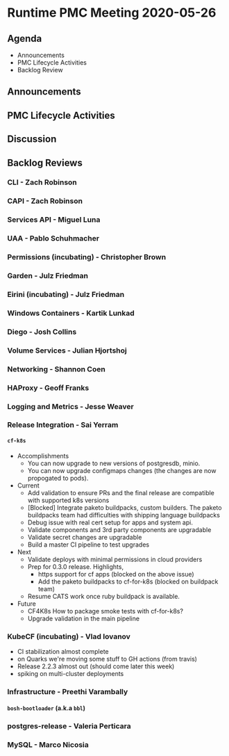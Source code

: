 # Runtime PMC Meeting 2020-05-26

## Agenda

* Announcements
* PMC Lifecycle Activities
* Backlog Review


## Announcements


## PMC Lifecycle Activities


## Discussion


## Backlog Reviews

### CLI - Zach Robinson


### CAPI - Zach Robinson


### Services API - Miguel Luna


### UAA - Pablo Schuhmacher


### Permissions (incubating) - Christopher Brown


### Garden - Julz Friedman


### Eirini (incubating) - Julz Friedman


### Windows Containers - Kartik Lunkad


### Diego - Josh Collins


### Volume Services - Julian Hjortshoj


### Networking - Shannon Coen


### HAProxy - Geoff Franks


### Logging and Metrics - Jesse Weaver


### Release Integration - Sai Yerram

#### `cf-k8s`
- Accomplishments
  - You can now upgrade to new versions of postgresdb, minio.
  - You can now upgrade configmaps changes (the changes are now propogated to pods).
- Current
  - Add validation to ensure PRs and the final release are compatible with supported k8s versions
  - [Blocked] Integrate paketo buildpacks, custom builders. The paketo buildpacks team had difficulties with shipping language buildpacks
  - Debug issue with real cert setup for apps and system api.
  - Validate components and 3rd party components are upgradable
  - Validate secret changes are upgradable
  - Build a master CI pipeline to test upgrades
- Next
  - Validate deploys with minimal permissions in cloud providers
  - Prep for 0.3.0 release. Highlights,
    - https support for cf apps (blocked on the above issue)
    - Add the paketo buildpacks to cf-for-k8s (blocked on buildpack team)
  - Resume CATS work once ruby buildpack is available.
- Future
  - CF4K8s How to package smoke tests with cf-for-k8s?
  - Upgrade validation in the main pipeline


### KubeCF (incubating) - Vlad Iovanov

- CI stabilization almost complete
- on Quarks we're moving some stuff to GH actions (from travis)
- Release 2.2.3 almost out (should come later this week)
- spiking on multi-cluster deployments

### Infrastructure - Preethi Varambally

#### `bosh-bootloader` (a.k.a `bbl`)


### postgres-release - Valeria Perticara


### MySQL - Marco Nicosia
